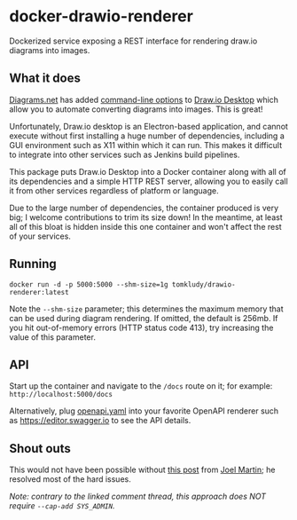 # docker-drawio-renderer
Dockerized service exposing a REST interface for rendering draw.io diagrams into images.

## What it does

[Diagrams.net](https://diagrams.net) has added [command-line options](https://j2r2b.github.io/2019/08/06/drawio-cli.html) to [Draw.io Desktop](https://github.com/jgraph/drawio-desktop) which allow you to automate converting diagrams into images.  This is great!

Unfortunately, Draw.io desktop is an Electron-based application, and cannot execute without first installing a huge number of dependencies, including a GUI environment such as X11 within which it can run.  This makes it difficult to integrate into other services such as Jenkins build pipelines.

This package puts Draw.io Desktop into a Docker container along with all of its dependencies and a simple HTTP REST server, allowing you to easily call it from other services regardless of platform or language.

Due to the large number of dependencies, the container produced is very big; I welcome contributions to trim its size down!  In the meantime, at least all of this bloat is hidden inside this one container and won't affect the rest of your services.

## Running

```
docker run -d -p 5000:5000 --shm-size=1g tomkludy/drawio-renderer:latest
```

Note the `--shm-size` parameter; this determines the maximum memory that can be used during diagram rendering.  If omitted, the default is 256mb.  If you hit out-of-memory errors (HTTP status code 413), try increasing the value of this parameter.

## API

Start up the container and navigate to the `/docs` route on it; for example: `http://localhost:5000/docs`

Alternatively, plug [openapi.yaml](openapi.yaml) into your favorite OpenAPI renderer such as https://editor.swagger.io to see the API details.

## Shout outs

This would not have been possible without [this post](https://github.com/jgraph/drawio-desktop/issues/127#issuecomment-520053181) from [Joel Martin](https://github.com/kanaka); he resolved most of the hard issues.

_Note: contrary to the linked comment thread, this approach does NOT require `--cap-add SYS_ADMIN`._
